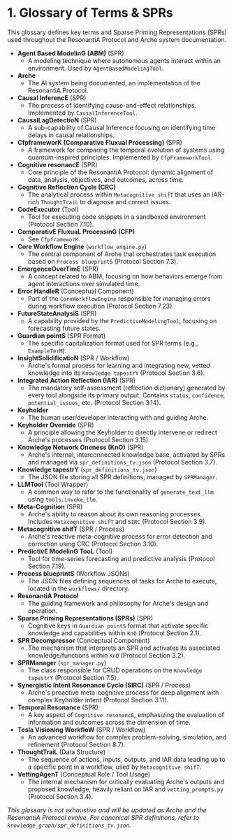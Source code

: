 # 1. Glossary of Terms & SPRs

<!--
Instruction for AI Assistant (e.g., Cursor) or Keyholder populating the Wiki:
This page should be a comprehensive glossary. For SPRs, link to their definitions in spr_definitions_tv.json if possible, or summarize key ones. For now, placeholder for key terms.
-->

This glossary defines key terms and Sparse Priming Representations (SPRs) used throughout the ResonantiA Protocol and Arche system documentation.

*   **Agent Based ModelinG (ABM)** (SPR)
    *   A modeling technique where autonomous agents interact within an environment. Used by `AgentBasedModelingTool`.
*   **Arche**
    *   The AI system being documented, an implementation of the ResonantiA Protocol.
*   **Causal InferencE** (SPR)
    *   The process of identifying cause-and-effect relationships. Implemented by `CausalInferenceTool`.
*   **CausalLagDetectioN** (SPR)
    *   A sub-capability of Causal Inference focusing on identifying time delays in causal relationships.
*   **CfpframeworK (Comparative Fluxual Processing)** (SPR)
    *   A framework for comparing the temporal evolution of systems using quantum-inspired principles. Implemented by `CfpFrameworkTool`.
*   **Cognitive resonancE** (SPR)
    *   Core principle of the ResonantiA Protocol: dynamic alignment of data, analysis, objectives, and outcomes, across time.
*   **Cognitive Reflection Cycle (CRC)**
    *   The analytical process within `Metacognitive shifT` that uses an IAR-rich `ThoughtTraiL` to diagnose and correct issues.
*   **CodeExecutor** (Tool)
    *   Tool for executing code snippets in a sandboxed environment (Protocol Section 7.10).
*   **ComparativE FluxuaL ProcessinG (CFP)**
    *   See `CfpframeworK`.
*   **Core Workflow Engine** (`workflow_engine.py`)
    *   The central component of Arche that orchestrates task execution based on `Process blueprintS` (Protocol Section 7.3).
*   **EmergenceOverTimE** (SPR)
    *   A concept related to ABM, focusing on how behaviors emerge from agent interactions over simulated time.
*   **Error HandleR** (Conceptual Component)
    *   Part of the `CoreWorkflowEngine` responsible for managing errors during workflow execution (Protocol Section 7.23).
*   **FutureStateAnalysiS** (SPR)
    *   A capability provided by the `PredictiveModelingTool`, focusing on forecasting future states.
*   **Guardian pointS** (SPR Format)
    *   The specific capitalization format used for SPR terms (e.g., `ExampleTerM`).
*   **InsightSolidificatioN** (SPR / Workflow)
    *   Arche's formal process for learning and integrating new, vetted knowledge into its `Knowledge tapestrY` (Protocol Section 3.6).
*   **Integrated Action Reflection (IAR)** (SPR)
    *   The mandatory self-assessment (reflection dictionary) generated by every tool alongside its primary output. Contains `status`, `confidence`, `potential_issues`, etc. (Protocol Section 3.14).
*   **Keyholder**
    *   The human user/developer interacting with and guiding Arche.
*   **Keyholder Override** (SPR)
    *   A principle allowing the Keyholder to directly intervene or redirect Arche's processes (Protocol Section 3.15).
*   **Knowledge Network Oneness (KnO)** (SPR)
    *   Arche's internal, interconnected knowledge base, activated by SPRs and managed via `spr_definitions_tv.json` (Protocol Section 3.7).
*   **Knowledge tapestrY** (`spr_definitions_tv.json`)
    *   The JSON file storing all SPR definitions, managed by `SPRManager`.
*   **LLMTool** (Tool Wrapper)
    *   A common way to refer to the functionality of `generate_text_llm` using `tools.invoke_llm`.
*   **Meta-Cognition** (SPR)
    *   Arche's ability to reason about its own reasoning processes. Includes `Metacognitive shifT` and `SIRC` (Protocol Section 3.9).
*   **Metacognitive shifT** (SPR / Process)
    *   Arche's reactive meta-cognitive process for error detection and correction using CRC (Protocol Section 3.10).
*   **PredictivE ModelinG TooL** (Tool)
    *   Tool for time-series forecasting and predictive analysis (Protocol Section 7.19).
*   **Process blueprintS** (Workflow JSONs)
    *   The JSON files defining sequences of tasks for Arche to execute, located in the `workflows/` directory.
*   **ResonantiA Protocol**
    *   The guiding framework and philosophy for Arche's design and operation.
*   **Sparse Priming Representations (SPRs)** (SPR)
    *   Cognitive keys in `Guardian pointS` format that activate specific knowledge and capabilities within `KnO` (Protocol Section 2.1).
*   **SPR Decompressor** (Conceptual Component)
    *   The mechanism that interprets an SPR and activates its associated knowledge/functions within `KnO` (Protocol Section 3.2).
*   **SPRManager** (`spr_manager.py`)
    *   The class responsible for CRUD operations on the `Knowledge tapestrY` (Protocol Section 7.5).
*   **Synergistic Intent Resonance Cycle (SIRC)** (SPR / Process)
    *   Arche's proactive meta-cognitive process for deep alignment with complex Keyholder intent (Protocol Section 3.11).
*   **Temporal Resonance** (SPR)
    *   A key aspect of `Cognitive resonancE`, emphasizing the evaluation of information and outcomes across the dimension of time.
*   **Tesla Visioning WorkfloW** (SPR / Workflow)
    *   An advanced workflow for complex problem-solving, simulation, and refinement (Protocol Section 8.7).
*   **ThoughtTraiL** (Data Structure)
    *   The sequence of actions, inputs, outputs, and IAR data leading up to a specific point in a workflow, used by `Metacognitive shifT`.
*   **VettingAgenT** (Conceptual Role / Tool Usage)
    *   The internal mechanism for critically evaluating Arche's outputs and proposed knowledge, heavily reliant on IAR and `vetting_prompts.py` (Protocol Section 3.4).

*This glossary is not exhaustive and will be updated as Arche and the ResonantiA Protocol evolve. For canonical SPR definitions, refer to `knowledge_graph/spr_definitions_tv.json`.* 